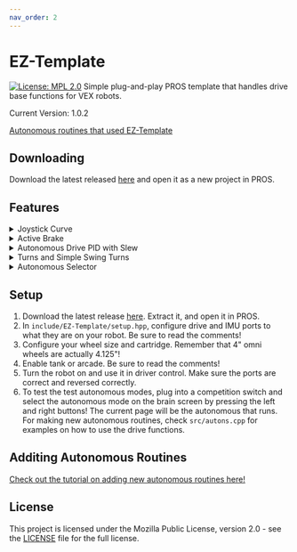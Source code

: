 ```yaml
---
nav_order: 2
---
```


# EZ-Template
[![License: MPL 2.0](https://img.shields.io/badge/License-MPL%202.0-brightgreen.svg)](https://opensource.org/licenses/MPL-2.0)
Simple plug-and-play PROS template that handles drive base functions for VEX robots.  

Current Version: 1.0.2

[Autonomous routines that used EZ-Template](https://photos.app.goo.gl/yRwuvmq7hDoM4f6EA)

## Downloading

Download the latest released [here](https://github.com/Unionjackjz1/EZ-Template/releases/latest) and open it as a new project in PROS.

## Features
<details closed>
<summary><bold>Joystick Curve</bold></summary>
<br>

> Using the [5225 curves from 2018](https://www.desmos.com/calculator/rcfjjg83zx), (explained [here](https://www.vexforum.com/t/team-5225a-in-the-zone-code-release-yes-you-read-that-right/63199/10)).  The x-axis is the joystick input and the y-axis is the motor output.  

> Normally, pushing the joystick half way means the robot goes half speed.  With an input curve, pushing the joystick half way may only move the robot at 1/4 power.  This means more of the joystick movement goes to lower speeds, giving you more control of the robot.

> When the robot is on, tapping/holding the left/right arrows will increase/decrease how large the curve is.  When arcade is enabled, each stick will have it's own curve.  The y/a buttons will increase/decrease the curve for the right stick.  

> After you find values you like, in `include/EZ-Template/setup.hpp` set `STARTING_LEFT_CURVE_SCALE` and `STARTING_RIGHT_CURVE_SCALE` to whatever you liked!

</details>



<details closed>

<summary><bold>Active Brake</bold></summary>
<br>

> If you put the motors on brake type hold, a robot can still push the robot a bit, and when you let go of the joysticks the robot just locks in place.  Active brake runs a P loop on the drive when you let go of the joysticks.  By adjusting the kP, you adjust how hard the robot fights back.  If you make it smaller, there will be a larger deadzone and you'll coast a little bit.  Active brake vs brake type is personal preference.

> To adjust the kP, in `include/EZ-Template/setup.hpp` change `ACTIVE_BRAKE_KP`.  We suggest around `0.1`.

</details>



<details closed>

<summary><bold>Autonomous Drive PID with Slew</bold></summary>
<br>

> In autonomous, you input inches, the code converts that to ticks and that's our target position, the robot gets to that position using PD.  The robot also uses the IMU to maintain a heading while driving straight.

> The robot also ramps up from a minimum speed to a maximum speed for X inches, that can be adjusted at the bottom of `include/EZ-Template/setup.hpp`.

> [Check out the tutorial on adding new autonomous routines here!](Adding-Autonomous-Routines.MD)

</details>



<details closed>

<summary><bold>Turns and Simple Swing Turns</bold></summary>
<br>

> In autonomous, you input degrees and the robot turns to that angle using PID.

> The swing turns are `l_swing` and `r_swing`, these functions turn using one side of the drive.

> [Check out the tutorial on adding new autonomous routines here!](Adding-Autonomous-Routines.MD)

</details>



<details closed>

<summary><bold>Autonomous Selector</bold></summary>
<br>

> While the robot is in disabled, you can select an autonomous routine by pressing the left/right buttons on the brain!  The page it's on when autonomous is enabled is the routine that will run.

> [Check out the tutorial on adding new autonomous routines here!](Adding-Autonomous-Routines.MD)

</details>


## Setup
1) Download the latest release [here](https://github.com/Unionjackjz1/EZ-Template/releases/latest).  Extract it, and open it in PROS.
2) In `include/EZ-Template/setup.hpp`, configure drive and IMU ports to what they are on your robot.  Be sure to read the comments!
3) Configure your wheel size and cartridge.  Remember that 4" omni wheels are actually 4.125"!
4) Enable tank or arcade.  Be sure to read the comments!
5) Turn the robot on and use it in driver control.  Make sure the ports are correct and reversed correctly.  
6) To test the test autonomous modes, plug into a competition switch and select the autonomous mode on the brain screen by pressing the left and right buttons!  The current page will be the autonomous that runs.  For making new autonomous routines, check `src/autons.cpp` for examples on how to use the drive functions.

## Additing Autonomous Routines
[Check out the tutorial on adding new autonomous routines here!](/docs/autons.md)

## License

This project is licensed under the Mozilla Public License, version 2.0 - see the [LICENSE](LICENSE)
file for the full license.
